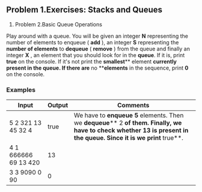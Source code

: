 ﻿## Problem 1.Exercises: Stacks and Queues

1. Problem 2.Basic Queue Operations

Play around with a queue. You will be given an integer **N** representing the number of elements to enqueue ( **add** ), an integer **S** representing the **number of elements** to **dequeue** ( **remove** ) from the queue and finally an integer **X** , an element that you should look for in the **queue**. If it is, print **true** on the console. If it&#39;s not print the **smallest**** element **currently present in the queue. If there are** no ****elements** in the sequence, print **0** on the console.

### Examples

| **Input** | **Output** | **Comments** |
| --- | --- | --- |
| 5 2 321 13 45 32 4 | true   | We have to **enqueue 5** elements. Then we **dequeue**** 2 **of them. Finally, we have to check whether 13 is present in the queue. Since it is we print** true**. |
| 4 1 666666 69 13 420 | 13 |   |
| 3 3 9090 0 90 | 0 |   |

